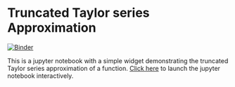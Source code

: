 # Truncated Taylor series Approximation

[![Binder](https://mybinder.org/badge_logo.svg)](https://mybinder.org/v2/gh/joergbrech/truncated-taylor-series/HEAD?filepath=taylor_approx.ipynb)

This is a jupyter notebook with a simple widget demonstrating the truncated Taylor series approximation of a function. [Click here](https://mybinder.org/v2/gh/joergbrech/truncated-taylor-series/HEAD?filepath=taylor_approx.ipyn) to launch the jupyter notebook interactively.
